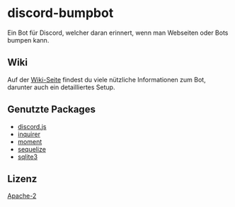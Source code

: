 # discord-bumpbot
Ein Bot für Discord, welcher daran erinnert, wenn man Webseiten oder Bots bumpen kann.

## Wiki
Auf der [Wiki-Seite](https://github.com/Terax235/discord-bumpbot/wiki/) findest du viele nützliche Informationen zum Bot, darunter auch ein detailliertes Setup.

## Genutzte Packages
- [discord.js](https://npmjs.org/package/discord.js)
- [inquirer](https://npmjs.org/package/inquirer)
- [moment](https://npmjs.org/package/moment)
- [sequelize](https://npmjs.org/sequelize)
- [sqlite3](https://npmjs.org/package/sqlite3)

## Lizenz
[Apache-2](./LICENSE)